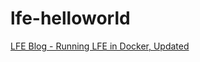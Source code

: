 lfe-helloworld
==============
[LFE Blog - Running LFE in Docker, Updated](https://blog.lfe.io/tutorials/2019/05/13/1549-running-lfe-in-docker-updated/)
